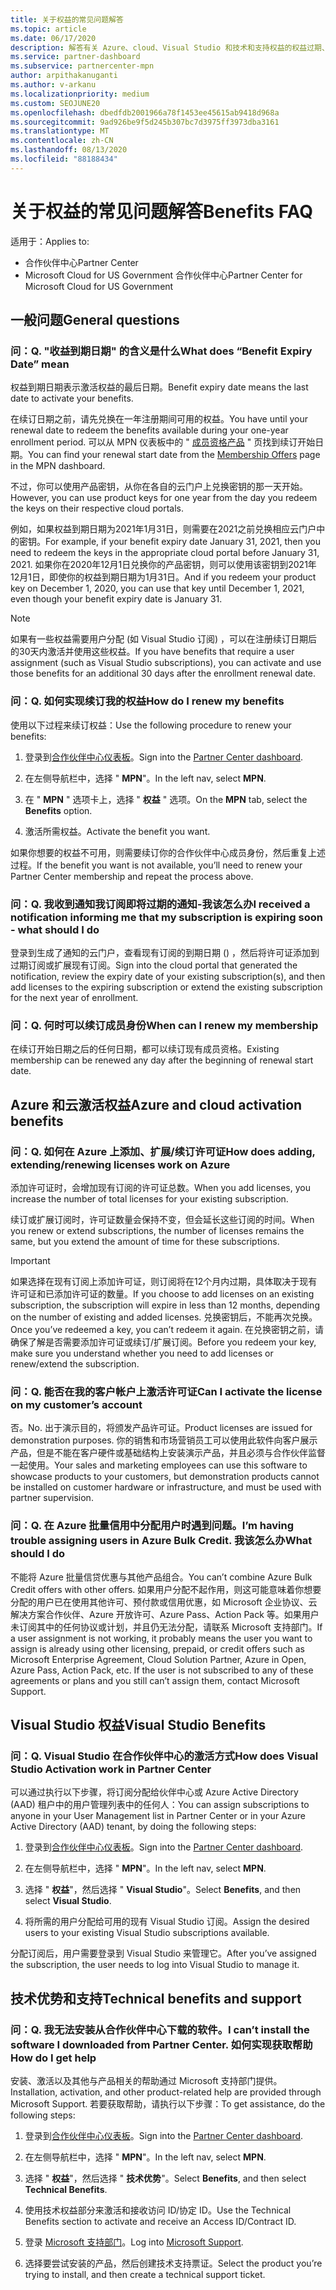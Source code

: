 ```yaml
---
title: 关于权益的常见问题解答
ms.topic: article
ms.date: 06/17/2020
description: 解答有关 Azure、cloud、Visual Studio 和技术和支持权益的权益过期、续订和激活许可证的问题
ms.service: partner-dashboard
ms.subservice: partnercenter-mpn
author: arpithakanuganti
ms.author: v-arkanu
ms.localizationpriority: medium
ms.custom: SEOJUNE20
ms.openlocfilehash: dbedfdb2001966a78f1453ee45615ab9418d968a
ms.sourcegitcommit: 9ad926be9f5d245b307bc7d3975ff3973dba3161
ms.translationtype: MT
ms.contentlocale: zh-CN
ms.lasthandoff: 08/13/2020
ms.locfileid: "88188434"
---
```

# <a name="benefits-faq"></a><span data-ttu-id="c528f-103">关于权益的常见问题解答</span><span class="sxs-lookup"><span data-stu-id="c528f-103">Benefits FAQ</span></span>

<span data-ttu-id="c528f-104">适用于：</span><span class="sxs-lookup"><span data-stu-id="c528f-104">Applies to:</span></span>

- <span data-ttu-id="c528f-105">合作伙伴中心</span><span class="sxs-lookup"><span data-stu-id="c528f-105">Partner Center</span></span>
- <span data-ttu-id="c528f-106">Microsoft Cloud for US Government 合作伙伴中心</span><span class="sxs-lookup"><span data-stu-id="c528f-106">Partner Center for Microsoft Cloud for US Government</span></span>

## <a name="general-questions"></a><span data-ttu-id="c528f-107">一般问题</span><span class="sxs-lookup"><span data-stu-id="c528f-107">General questions</span></span>

### <a name="q-what-does-benefit-expiry-date-mean"></a><span data-ttu-id="c528f-108">问：</span><span class="sxs-lookup"><span data-stu-id="c528f-108">Q.</span></span> <span data-ttu-id="c528f-109">"收益到期日期" 的含义是什么</span><span class="sxs-lookup"><span data-stu-id="c528f-109">What does “Benefit Expiry Date” mean</span></span>

<span data-ttu-id="c528f-110">权益到期日期表示激活权益的最后日期。</span><span class="sxs-lookup"><span data-stu-id="c528f-110">Benefit expiry date means the last date to activate your benefits.</span></span>

<span data-ttu-id="c528f-111">在续订日期之前，请先兑换在一年注册期间可用的权益。</span><span class="sxs-lookup"><span data-stu-id="c528f-111">You have until your renewal date to redeem the benefits available during your one-year enrollment period.</span></span> <span data-ttu-id="c528f-112">可以从 MPN 仪表板中的 " [成员资格产品](https://partner.microsoft.com/dashboard/mpn/offers) " 页找到续订开始日期。</span><span class="sxs-lookup"><span data-stu-id="c528f-112">You can find your renewal start date from the [Membership Offers](https://partner.microsoft.com/dashboard/mpn/offers) page in the MPN dashboard.</span></span>

<span data-ttu-id="c528f-113">不过，你可以使用产品密钥，从你在各自的云门户上兑换密钥的那一天开始。</span><span class="sxs-lookup"><span data-stu-id="c528f-113">However, you can use product keys for one year from the day you redeem the keys on their respective cloud portals.</span></span>

<span data-ttu-id="c528f-114">例如，如果权益到期日期为2021年1月31日，则需要在2021之前兑换相应云门户中的密钥。</span><span class="sxs-lookup"><span data-stu-id="c528f-114">For example, if your benefit expiry date January 31, 2021, then you need to redeem the keys in the appropriate cloud portal before January 31, 2021.</span></span> <span data-ttu-id="c528f-115">如果你在2020年12月1日兑换你的产品密钥，则可以使用该密钥到2021年12月1日，即使你的权益到期日期为1月31日。</span><span class="sxs-lookup"><span data-stu-id="c528f-115">And if you redeem your product key on December 1, 2020, you can use that key until December 1, 2021, even though your benefit expiry date is January 31.</span></span>

>[!NOTE]
><span data-ttu-id="c528f-116">如果有一些权益需要用户分配 (如 Visual Studio 订阅) ，可以在注册续订日期后的30天内激活并使用这些权益。</span><span class="sxs-lookup"><span data-stu-id="c528f-116">If you have benefits that require a user assignment (such as Visual Studio subscriptions), you can activate and use those benefits for an additional 30 days after the enrollment renewal date.</span></span>

### <a name="q-how-do-i-renew-my-benefits"></a><span data-ttu-id="c528f-117">问：</span><span class="sxs-lookup"><span data-stu-id="c528f-117">Q.</span></span> <span data-ttu-id="c528f-118">如何实现续订我的权益</span><span class="sxs-lookup"><span data-stu-id="c528f-118">How do I renew my benefits</span></span>

<span data-ttu-id="c528f-119">使用以下过程来续订权益：</span><span class="sxs-lookup"><span data-stu-id="c528f-119">Use the following procedure to renew your benefits:</span></span>

1. <span data-ttu-id="c528f-120">登录到[合作伙伴中心仪表板](https://partner.microsoft.com/dashboard/)。</span><span class="sxs-lookup"><span data-stu-id="c528f-120">Sign into the [Partner Center dashboard](https://partner.microsoft.com/dashboard/).</span></span>

2. <span data-ttu-id="c528f-121">在左侧导航栏中，选择 " **MPN**"。</span><span class="sxs-lookup"><span data-stu-id="c528f-121">In the left nav, select **MPN**.</span></span>

3. <span data-ttu-id="c528f-122">在 " **MPN** " 选项卡上，选择 " **权益** " 选项。</span><span class="sxs-lookup"><span data-stu-id="c528f-122">On the **MPN** tab, select the **Benefits** option.</span></span>

4. <span data-ttu-id="c528f-123">激活所需权益。</span><span class="sxs-lookup"><span data-stu-id="c528f-123">Activate the benefit you want.</span></span>

<span data-ttu-id="c528f-124">如果你想要的权益不可用，则需要续订你的合作伙伴中心成员身份，然后重复上述过程。</span><span class="sxs-lookup"><span data-stu-id="c528f-124">If the benefit you want is not available, you’ll need to renew your Partner Center membership and repeat the process above.</span></span>

### <a name="q-i-received-a-notification-informing-me-that-my-subscription-is-expiring-soon---what-should-i-do"></a><span data-ttu-id="c528f-125">问：</span><span class="sxs-lookup"><span data-stu-id="c528f-125">Q.</span></span> <span data-ttu-id="c528f-126">我收到通知我订阅即将过期的通知-我该怎么办</span><span class="sxs-lookup"><span data-stu-id="c528f-126">I received a notification informing me that my subscription is expiring soon - what should I do</span></span>

<span data-ttu-id="c528f-127">登录到生成了通知的云门户，查看现有订阅的到期日期 () ，然后将许可证添加到过期订阅或扩展现有订阅。</span><span class="sxs-lookup"><span data-stu-id="c528f-127">Sign into the cloud portal that generated the notification, review the expiry date of your existing subscription(s), and then add licenses to the expiring subscription or extend the existing subscription for the next year of enrollment.</span></span>

### <a name="q-when-can-i-renew-my-membership"></a><span data-ttu-id="c528f-128">问：</span><span class="sxs-lookup"><span data-stu-id="c528f-128">Q.</span></span> <span data-ttu-id="c528f-129">何时可以续订成员身份</span><span class="sxs-lookup"><span data-stu-id="c528f-129">When can I renew my membership</span></span>

<span data-ttu-id="c528f-130">在续订开始日期之后的任何日期，都可以续订现有成员资格。</span><span class="sxs-lookup"><span data-stu-id="c528f-130">Existing membership can be renewed any day after the beginning of renewal start date.</span></span>

## <a name="azure-and-cloud-activation-benefits"></a><span data-ttu-id="c528f-131">Azure 和云激活权益</span><span class="sxs-lookup"><span data-stu-id="c528f-131">Azure and cloud activation benefits</span></span>

### <a name="q-how-does-adding-extendingrenewing-licenses-work-on-azure"></a><span data-ttu-id="c528f-132">问：</span><span class="sxs-lookup"><span data-stu-id="c528f-132">Q.</span></span> <span data-ttu-id="c528f-133">如何在 Azure 上添加、扩展/续订许可证</span><span class="sxs-lookup"><span data-stu-id="c528f-133">How does adding, extending/renewing licenses work on Azure</span></span>

<span data-ttu-id="c528f-134">添加许可证时，会增加现有订阅的许可证总数。</span><span class="sxs-lookup"><span data-stu-id="c528f-134">When you add licenses, you increase the number of total licenses for your existing subscription.</span></span>

<span data-ttu-id="c528f-135">续订或扩展订阅时，许可证数量会保持不变，但会延长这些订阅的时间。</span><span class="sxs-lookup"><span data-stu-id="c528f-135">When you renew or extend subscriptions, the number of licenses remains the same, but you extend the amount of time for these subscriptions.</span></span>

>[!IMPORTANT]
><span data-ttu-id="c528f-136">如果选择在现有订阅上添加许可证，则订阅将在12个月内过期，具体取决于现有许可证和已添加许可证的数量。</span><span class="sxs-lookup"><span data-stu-id="c528f-136">If you choose to add licenses on an existing subscription, the subscription will expire in less than 12 months, depending on the number of existing and added licenses.</span></span> <span data-ttu-id="c528f-137">兑换密钥后，不能再次兑换。</span><span class="sxs-lookup"><span data-stu-id="c528f-137">Once you’ve redeemed a key, you can’t redeem it again.</span></span> <span data-ttu-id="c528f-138">在兑换密钥之前，请确保了解是否需要添加许可证或续订/扩展订阅。</span><span class="sxs-lookup"><span data-stu-id="c528f-138">Before you redeem your key, make sure you understand whether you need to add licenses or renew/extend the subscription.</span></span>

### <a name="q-can-i-activate-the-license-on-my-customers-account"></a><span data-ttu-id="c528f-139">问：</span><span class="sxs-lookup"><span data-stu-id="c528f-139">Q.</span></span> <span data-ttu-id="c528f-140">能否在我的客户帐户上激活许可证</span><span class="sxs-lookup"><span data-stu-id="c528f-140">Can I activate the license on my customer’s account</span></span>

<span data-ttu-id="c528f-141">否。</span><span class="sxs-lookup"><span data-stu-id="c528f-141">No.</span></span> <span data-ttu-id="c528f-142">出于演示目的，将颁发产品许可证。</span><span class="sxs-lookup"><span data-stu-id="c528f-142">Product licenses are issued for demonstration purposes.</span></span> <span data-ttu-id="c528f-143">你的销售和市场营销员工可以使用此软件向客户展示产品，但是不能在客户硬件或基础结构上安装演示产品，并且必须与合作伙伴监督一起使用。</span><span class="sxs-lookup"><span data-stu-id="c528f-143">Your sales and marketing employees can use this software to showcase products to your customers, but demonstration products cannot be installed on customer hardware or infrastructure, and must be used with partner supervision.</span></span>

### <a name="q-im-having-trouble-assigning-users-in-azure-bulk-credit-what-should-i-do"></a><span data-ttu-id="c528f-144">问：</span><span class="sxs-lookup"><span data-stu-id="c528f-144">Q.</span></span> <span data-ttu-id="c528f-145">在 Azure 批量信用中分配用户时遇到问题。</span><span class="sxs-lookup"><span data-stu-id="c528f-145">I’m having trouble assigning users in Azure Bulk Credit.</span></span> <span data-ttu-id="c528f-146">我该怎么办</span><span class="sxs-lookup"><span data-stu-id="c528f-146">What should I do</span></span>

<span data-ttu-id="c528f-147">不能将 Azure 批量信贷优惠与其他产品组合。</span><span class="sxs-lookup"><span data-stu-id="c528f-147">You can’t combine Azure Bulk Credit offers with other offers.</span></span> <span data-ttu-id="c528f-148">如果用户分配不起作用，则这可能意味着你想要分配的用户已在使用其他许可、预付款或信用优惠，如 Microsoft 企业协议、云解决方案合作伙伴、Azure 开放许可、Azure Pass、Action Pack 等。如果用户未订阅其中的任何协议或计划，并且仍无法分配，请联系 Microsoft 支持部门。</span><span class="sxs-lookup"><span data-stu-id="c528f-148">If a user assignment is not working, it probably means the user you want to assign is already using other licensing, prepaid, or credit offers such as Microsoft Enterprise Agreement, Cloud Solution Partner, Azure in Open, Azure Pass, Action Pack, etc. If the user is not subscribed to any of these agreements or plans and you still can’t assign them, contact Microsoft Support.</span></span>

## <a name="visual-studio-benefits"></a><span data-ttu-id="c528f-149">Visual Studio 权益</span><span class="sxs-lookup"><span data-stu-id="c528f-149">Visual Studio Benefits</span></span>

### <a name="q-how-does-visual-studio-activation-work-in-partner-center"></a><span data-ttu-id="c528f-150">问：</span><span class="sxs-lookup"><span data-stu-id="c528f-150">Q.</span></span> <span data-ttu-id="c528f-151">Visual Studio 在合作伙伴中心的激活方式</span><span class="sxs-lookup"><span data-stu-id="c528f-151">How does Visual Studio Activation work in Partner Center</span></span>

<span data-ttu-id="c528f-152">可以通过执行以下步骤，将订阅分配给伙伴中心或 Azure Active Directory (AAD) 租户中的用户管理列表中的任何人：</span><span class="sxs-lookup"><span data-stu-id="c528f-152">You can assign subscriptions to anyone in your User Management list in Partner Center or in your Azure Active Directory (AAD) tenant, by doing the following steps:</span></span>

1. <span data-ttu-id="c528f-153">登录到[合作伙伴中心仪表板](https://partner.microsoft.com/dashboard/)。</span><span class="sxs-lookup"><span data-stu-id="c528f-153">Sign into the [Partner Center dashboard](https://partner.microsoft.com/dashboard/).</span></span>

2. <span data-ttu-id="c528f-154">在左侧导航栏中，选择 " **MPN**"。</span><span class="sxs-lookup"><span data-stu-id="c528f-154">In the left nav, select **MPN**.</span></span>

3. <span data-ttu-id="c528f-155">选择 " **权益**"，然后选择 " **Visual Studio**"。</span><span class="sxs-lookup"><span data-stu-id="c528f-155">Select **Benefits**, and then select **Visual Studio**.</span></span>

4. <span data-ttu-id="c528f-156">将所需的用户分配给可用的现有 Visual Studio 订阅。</span><span class="sxs-lookup"><span data-stu-id="c528f-156">Assign the desired users to your existing Visual Studio subscriptions available.</span></span>

<span data-ttu-id="c528f-157">分配订阅后，用户需要登录到 Visual Studio 来管理它。</span><span class="sxs-lookup"><span data-stu-id="c528f-157">After you’ve assigned the subscription, the user needs to log into Visual Studio to manage it.</span></span>

## <a name="technical-benefits-and-support"></a><span data-ttu-id="c528f-158">技术优势和支持</span><span class="sxs-lookup"><span data-stu-id="c528f-158">Technical benefits and support</span></span>

### <a name="q-i-cant-install-the-software-i-downloaded-from-partner-center-how-do-i-get-help"></a><span data-ttu-id="c528f-159">问：</span><span class="sxs-lookup"><span data-stu-id="c528f-159">Q.</span></span> <span data-ttu-id="c528f-160">我无法安装从合作伙伴中心下载的软件。</span><span class="sxs-lookup"><span data-stu-id="c528f-160">I can’t install the software I downloaded from Partner Center.</span></span> <span data-ttu-id="c528f-161">如何实现获取帮助</span><span class="sxs-lookup"><span data-stu-id="c528f-161">How do I get help</span></span>

<span data-ttu-id="c528f-162">安装、激活以及其他与产品相关的帮助通过 Microsoft 支持部门提供。</span><span class="sxs-lookup"><span data-stu-id="c528f-162">Installation, activation, and other product-related help are provided through Microsoft Support.</span></span> <span data-ttu-id="c528f-163">若要获取帮助，请执行以下步骤：</span><span class="sxs-lookup"><span data-stu-id="c528f-163">To get assistance, do the following steps:</span></span>

1. <span data-ttu-id="c528f-164">登录到[合作伙伴中心仪表板](https://partner.microsoft.com/dashboard/)。</span><span class="sxs-lookup"><span data-stu-id="c528f-164">Sign into the [Partner Center dashboard](https://partner.microsoft.com/dashboard/).</span></span>

2. <span data-ttu-id="c528f-165">在左侧导航栏中，选择 " **MPN**"。</span><span class="sxs-lookup"><span data-stu-id="c528f-165">In the left nav, select **MPN**.</span></span>

3. <span data-ttu-id="c528f-166">选择 " **权益**"，然后选择 " **技术优势**"。</span><span class="sxs-lookup"><span data-stu-id="c528f-166">Select **Benefits**, and then select **Technical Benefits**.</span></span>

4. <span data-ttu-id="c528f-167">使用技术权益部分来激活和接收访问 ID/协定 ID。</span><span class="sxs-lookup"><span data-stu-id="c528f-167">Use the Technical Benefits section to activate and receive an Access ID/Contract ID.</span></span>

5. <span data-ttu-id="c528f-168">登录 [Microsoft 支持部门](https://support.microsoft.com/supportforbusiness/productselection)。</span><span class="sxs-lookup"><span data-stu-id="c528f-168">Log into [Microsoft Support](https://support.microsoft.com/supportforbusiness/productselection).</span></span>

6. <span data-ttu-id="c528f-169">选择要尝试安装的产品，然后创建技术支持票证。</span><span class="sxs-lookup"><span data-stu-id="c528f-169">Select the product you’re trying to install, and then create a technical support ticket.</span></span>
